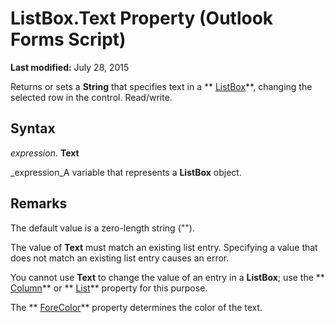 
# ListBox.Text Property (Outlook Forms Script)

 **Last modified:** July 28, 2015

Returns or sets a  **String** that specifies text in a ** [ListBox](f56ba480-f8fe-6d12-265e-3b0a9838af97.md)**, changing the selected row in the control. Read/write.

## Syntax

 _expression_. **Text**

 _expression_A variable that represents a  **ListBox** object.


## Remarks

The default value is a zero-length string ("").

The value of  **Text** must match an existing list entry. Specifying a value that does not match an existing list entry causes an error.

You cannot use  **Text** to change the value of an entry in a **ListBox**; use the  ** [Column](9ad2c048-28f2-78d9-2f9d-b90c15f7967e.md)** or ** [List](3eb66479-c7d2-13d7-ebd3-1a09eb136dbe.md)** property for this purpose.

The  ** [ForeColor](5077b41b-5403-9644-2fa0-84397043693b.md)** property determines the color of the text.

